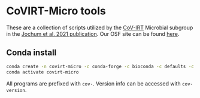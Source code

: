 # CoVIRT-Micro tools

These are a collection of scripts utilized by the [CoV-IRT](https://www.cov-irt.org/) Microbial subgroup in the [Jochum et al. 2021 publication](https://blog.hubspot.com/blog/tabid/6307/bid/33766/10-clever-website-error-messages-from-creative-companies.aspx). Our OSF site can be found [here](https://osf.io/7nrd3/).

## Conda install

```bash
conda create -n covirt-micro -c conda-forge -c bioconda -c defaults -c astrobiomike covirt-micro
conda activate covirt-micro
```

All programs are prefixed with `cov-`. Version info can be accessed with `cov-version`.

